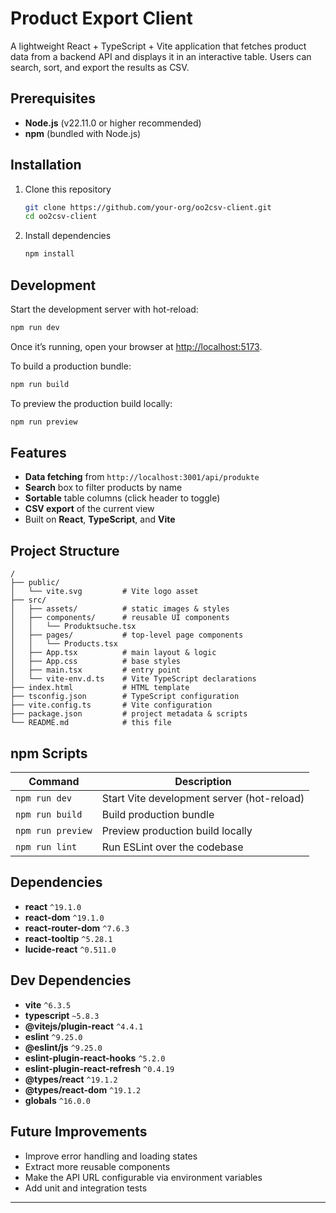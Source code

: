 # Product Export Client

A lightweight React + TypeScript + Vite application that fetches product data from a backend API and displays it in an interactive table. Users can search, sort, and export the results as CSV.

## Prerequisites

- **Node.js** (v22.11.0 or higher recommended)  
- **npm** (bundled with Node.js)

## Installation

1. Clone this repository  
   ```bash
   git clone https://github.com/your-org/oo2csv-client.git
   cd oo2csv-client
   ```

2. Install dependencies

   ```bash
   npm install
   ```

## Development

Start the development server with hot-reload:

```bash
npm run dev
```

Once it’s running, open your browser at [http://localhost:5173](http://localhost:5173).

To build a production bundle:

```bash
npm run build
```

To preview the production build locally:

```bash
npm run preview
```

## Features

* **Data fetching** from `http://localhost:3001/api/produkte`
* **Search** box to filter products by name
* **Sortable** table columns (click header to toggle)
* **CSV export** of the current view
* Built on **React**, **TypeScript**, and **Vite**

## Project Structure

```
/
├── public/              
│   └── vite.svg         # Vite logo asset  
├── src/
│   ├── assets/          # static images & styles  
│   ├── components/      # reusable UI components  
│   │   └── Produktsuche.tsx  
│   ├── pages/           # top-level page components  
│   │   └── Products.tsx  
│   ├── App.tsx          # main layout & logic  
│   ├── App.css          # base styles  
│   ├── main.tsx         # entry point  
│   └── vite-env.d.ts    # Vite TypeScript declarations  
├── index.html           # HTML template  
├── tsconfig.json        # TypeScript configuration  
├── vite.config.ts       # Vite configuration  
├── package.json         # project metadata & scripts  
└── README.md            # this file  
```

## npm Scripts

| Command           | Description                                |
| ----------------- | ------------------------------------------ |
| `npm run dev`     | Start Vite development server (hot-reload) |
| `npm run build`   | Build production bundle                    |
| `npm run preview` | Preview production build locally           |
| `npm run lint`    | Run ESLint over the codebase               |

## Dependencies

* **react** `^19.1.0`
* **react-dom** `^19.1.0`
* **react-router-dom** `^7.6.3`
* **react-tooltip** `^5.28.1`
* **lucide-react** `^0.511.0`

## Dev Dependencies

* **vite** `^6.3.5`
* **typescript** `~5.8.3`
* **@vitejs/plugin-react** `^4.4.1`
* **eslint** `^9.25.0`
* **@eslint/js** `^9.25.0`
* **eslint-plugin-react-hooks** `^5.2.0`
* **eslint-plugin-react-refresh** `^0.4.19`
* **@types/react** `^19.1.2`
* **@types/react-dom** `^19.1.2`
* **globals** `^16.0.0`

## Future Improvements

* Improve error handling and loading states
* Extract more reusable components
* Make the API URL configurable via environment variables
* Add unit and integration tests

---

```
```
